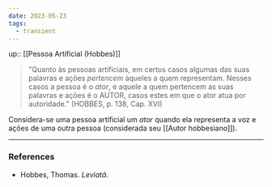 ```yaml
---
date: 2023-05-23
tags:
  - transient
---
```

up:: [[Pessoa Artificial (Hobbes)]]

> "Quanto às pessoas artificiais, em certos casos algumas das suas palavras e ações *pertencem* àqueles a quem representam.
> Nesses casos a pessoa é o *ator*, e aquele a quem pertencem as suas palavras e ações é o AUTOR, casos estes em que o ator atua por autoridade." (HOBBES, p. 138, Cap. XVI)

Considera-se uma pessoa artificial um *ator* quando ela representa a voz e ações de uma outra pessoa (considerada seu [[Autor hobbesiano]]).

---
### References
- Hobbes, Thomas. _Leviatã_.